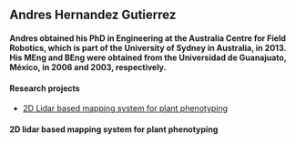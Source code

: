 ## Andres Hernandez Gutierrez

#### Andres obtained his PhD in Engineering at the Australia Centre for Field Robotics, which is part of the University of Sydney in Australia, in 2013. His MEng and BEng were obtained from the Universidad de Guanajuato, México, in 2006 and 2003, respectively.



#### Research projects

+ [2D Lidar based mapping system for plant phenotyping](#2d-lidar-based-mapping-system)



<a name="2d-lidar-based-mapping-system"></a>
#### 2D lidar based mapping system for plant phenotyping
